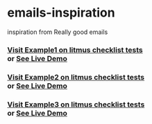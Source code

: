 # emails-inspiration
inspiration from Really good emails

### <a href="https://litmus.com/pub/f2d824a" target="_blank"> Visit Example1 on litmus checklist tests </a><br>or <a href="http://doudoufalta.com/works/emails/rg-emails-example1.html" target="_blank"> See Live Demo </a>

### <a href="https://litmus.com/pub/15679d1" target="_blank"> Visit Example2 on litmus checklist tests </a><br>or <a href="http://doudoufalta.com/works/emails/rg-emails-example2.html" target="_blank"> See Live Demo </a>

### <a href="https://litmus.com/pub/5bf4ad0" target="_blank"> Visit Example3 on litmus checklist tests </a><br>or <a href="http://doudoufalta.com/works/emails/rg-emails-example3.html" target="_blank"> See Live Demo </a>
